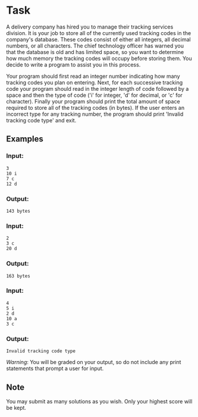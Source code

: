 # Task

A delivery company has hired you to manage their tracking services division. It is your job to store all of the currently used tracking codes in the company's database. These codes consist of either all integers, all decimal numbers, or all characters. The chief technology officer has warned you that the database is old and has limited space, so you want to determine how much memory the tracking codes will occupy before storing them. You decide to write a program to assist you in this process. 

Your program should first read an integer number indicating how many tracking codes you plan on entering. Next, for each successive tracking code your program should read in the integer length of code followed by a space and then the type of code ('i' for integer, 'd' for decimal, or 'c' for character). Finally your program should print the total amount of space required to store all of the tracking codes (in bytes). If the user enters an incorrect type for any tracking number, the program should print 'Invalid tracking code type' and exit.

## Examples

### Input:

```
3
10 i
7 c
12 d
```

### Output:

```
143 bytes
```

### Input:

```
2
3 c
20 d
```

### Output:

```
163 bytes
```

### Input:

```
4
5 i
2 d
10 a
3 c
```

### Output:

```
Invalid tracking code type
```

*Warning*: You will be graded on your output, so do not include any print statements that prompt a user for input.

## Note

You may submit as many solutions as you wish. Only your highest score will be kept.
